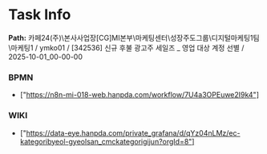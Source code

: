 # Task Info

**Path:** 카페24(주)\본사사업장\[CG]MI본부\마케팅센터\성장주도그룹\디지털마케팅1팀\마케팅1 / ymko01 / [342536] 신규 후불 광고주 세일즈 _ 영업 대상 계정 선별 / 2025-10-01_00-00-00

### BPMN
- ["https://n8n-mi-018-web.hanpda.com/workflow/7U4a3OPEuwe2I9k4"]

### WIKI
- ["https://data-eye.hanpda.com/private_grafana/d/qYz04nLMz/ec-kategoribyeol-gyeolsan_cmckategorigijun?orgId=8"]

